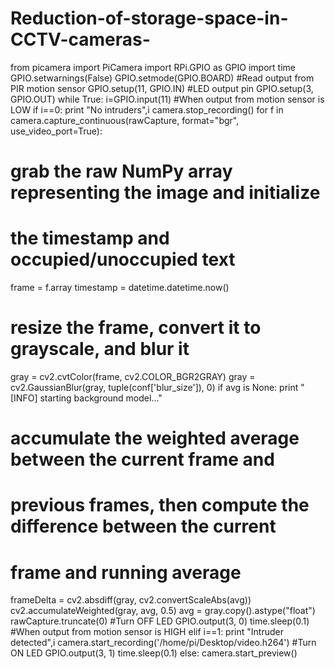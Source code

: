 # Reduction-of-storage-space-in-CCTV-cameras-

from picamera import PiCamera
import RPi.GPIO as GPIO
import time
GPIO.setwarnings(False)
GPIO.setmode(GPIO.BOARD)
#Read output from PIR motion sensor
GPIO.setup(11, GPIO.IN)
#LED output pin 
GPIO.setup(3, GPIO.OUT) 
while True:
i=GPIO.input(11)
#When output from motion sensor is LOW
if i==0: 
print "No intruders",i
camera.stop_recording()
for f in camera.capture_continuous(rawCapture, format="bgr", 
use_video_port=True):
# grab the raw NumPy array representing the image and initialize
# the timestamp and occupied/unoccupied text
frame = f.array
timestamp = datetime.datetime.now()
# resize the frame, convert it to grayscale, and blur it
gray = cv2.cvtColor(frame, cv2.COLOR_BGR2GRAY)
gray = cv2.GaussianBlur(gray, tuple(conf['blur_size']), 0)
if avg is None:
print "[INFO] starting background model..."
# accumulate the weighted average between the current frame and
# previous frames, then compute the difference between the current
# frame and running average
frameDelta = cv2.absdiff(gray, cv2.convertScaleAbs(avg))
cv2.accumulateWeighted(gray, avg, 0.5)
avg = gray.copy().astype("float")
rawCapture.truncate(0)
#Turn OFF LED
GPIO.output(3, 0) 
time.sleep(0.1)
#When output from motion sensor is HIGH
elif i==1: 
print "Intruder detected",i
camera.start_recording('/home/pi/Desktop/video.h264')
#Turn ON LED
GPIO.output(3, 1) 
time.sleep(0.1)
else:
camera.start_preview()
